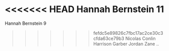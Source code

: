 <<<<<<< HEAD
Hannah Bernstein 11
=======
Hannah Bernstein 9
>>>>>>> fefdc5e89826c7fbc17ac2ce30c3cfda63ce79b3
Nicolas Conlin
Harrison Garber
Jordan Zane ..

